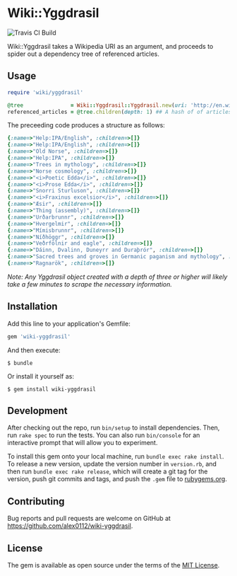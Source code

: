 # Wiki::Yggdrasil
![Travis CI Build](https://travis-ci.org/alex0112/wiki-yggdrasil.svg?branch=master)

Wiki::Yggdrasil takes a Wikipedia URI as an argument, and proceeds to spider out a dependency tree of referenced articles.

## Usage
```ruby
require 'wiki/yggdrasil'

@tree               = Wiki::Yggdrasil::Yggdrasil.new(uri: 'http://en.wikipedia.org/wiki/Yggdrasil')
referenced_articles = @tree.children(depth: 1) ## A hash of of articles linked by the parent
```
The preceeding code produces a structure as follows:
```ruby
{:name=>"Help:IPA/English", :children=>[]}
{:name=>"Help:IPA/English", :children=>[]}
{:name=>"Old Norse", :children=>[]}
{:name=>"Help:IPA", :children=>[]}
{:name=>"Trees in mythology", :children=>[]}
{:name=>"Norse cosmology", :children=>[]}
{:name=>"<i>Poetic Edda</i>", :children=>[]}
{:name=>"<i>Prose Edda</i>", :children=>[]}
{:name=>"Snorri Sturluson", :children=>[]}
{:name=>"<i>Fraxinus excelsior</i>", :children=>[]}
{:name=>"Æsir", :children=>[]}
{:name=>"Thing (assembly)", :children=>[]}
{:name=>"Urðarbrunnr", :children=>[]}
{:name=>"Hvergelmir", :children=>[]}
{:name=>"Mímisbrunnr", :children=>[]}
{:name=>"Níðhöggr", :children=>[]}
{:name=>"Veðrfölnir and eagle", :children=>[]}
{:name=>"Dáinn, Dvalinn, Duneyrr and Duraþrór", :children=>[]}
{:name=>"Sacred trees and groves in Germanic paganism and mythology", :children=>[]}
{:name=>"Ragnarök", :children=>[]}
```

_Note: Any Yggdrasil object created with a depth of three or higher will likely take a few minutes to scrape the necessary information._

## Installation

Add this line to your application's Gemfile:

```ruby
gem 'wiki-yggdrasil'
```

And then execute:

    $ bundle

Or install it yourself as:

    $ gem install wiki-yggdrasil


## Development

After checking out the repo, run `bin/setup` to install dependencies. Then, run `rake spec` to run the tests. You can also run `bin/console` for an interactive prompt that will allow you to experiment.

To install this gem onto your local machine, run `bundle exec rake install`. To release a new version, update the version number in `version.rb`, and then run `bundle exec rake release`, which will create a git tag for the version, push git commits and tags, and push the `.gem` file to [rubygems.org](https://rubygems.org).

## Contributing

Bug reports and pull requests are welcome on GitHub at https://github.com/alex0112/wiki-yggdrasil.

## License

The gem is available as open source under the terms of the [MIT License](https://opensource.org/licenses/MIT).
